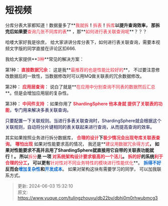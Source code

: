 # 短视频

分库分表大家都知道！数据量多了**<font style="color:#DF2A3F;">我就拆</font>**！**<font style="color:#DF2A3F;">拆表</font>**！**<font style="color:#DF2A3F;">拆库</font>**以提升查询效率， 那拆完后如果要**<font style="color:#DF2A3F;">查询几张不同库的表</font>**  ，那**<font style="color:#DF2A3F;">如何进行表关联查询呢</font>**？？？



哈喽大家好我是徐庶， 给大家讲讲分库分表下，如何进行表关联查询，需要本视频文字版的同学直接在评论区扣666.



我给大家提供**<font style="color:#DF2A3F;">3种</font>**常见的解决方案：



第1种：**<font style="color:#DF2A3F;">  直接数据冗余</font>**： 这是我**<font style="color:#DF2A3F;">最推荐的也是性能比较好的</font>**，  不过要注意修改数据后的一致性，当数据修改时可以用MQ做关联表的冗余数据修改。

第2种： **<font style="color:#DF2A3F;"> 应用层查询</font>**：  说白了就是**<font style="color:#DF2A3F;">在应用中分别查询不同表的数据然后汇总</font>**。但是会增加应用层的复杂性。  

第3种： **<font style="color:#DF2A3F;">中间件支持</font>**  ：如果你用了 **<font style="color:#DF2A3F;">ShardingSphere 他本身就 提供了关联表的功能</font>**<font style="color:rgb(5, 7, 59);background-color:rgb(253, 253, 254);">，专门用来解决多表关联查询。</font>

<font style="color:rgb(5, 7, 59);background-color:rgb(253, 253, 254);"> 只要配置一下关联规则。当进行多表关联查询时，ShardingSphere就会根据这个关联规则，自动将分片键相同的表关联起来进行查询，从而提高查询的效率。</font>

 



其实如果按照业务进行拆分数据库，  **<font style="color:#DF2A3F;">合理的设计</font>**下**<font style="color:#DF2A3F;">极少情况会出现夸库关联表查询</font>**。  **<font style="color:#DF2A3F;">哪怕出现</font>** 如果对性能要求高的情况， 我还是**<font style="color:#DF2A3F;">建议用数据冗余得方式</font>**，  如果对性能要求不高并且用了ShardingSphere就直接用它自带的关联表功能就行！。      所以**<font style="color:#DF2A3F;">拆分</font>**是 一项  **<font style="color:#DF2A3F;">对系统架构设计要求极高的一个活儿</font>**。  **<font style="color:#DF2A3F;">拆的好</font>**的系统**<font style="color:#DF2A3F;">利于合理的分工</font>**， 可以更有**<font style="color:#DF2A3F;">针对性对不同业务特性的模块进行性能优化</font>**。   **<font style="color:#0C68CA;">拆得不好</font>**反而会**<font style="color:#0C68CA;">增加复杂性</font>**和**<font style="color:#0C68CA;">开发成本</font>**。  如果对架构这块有需要学习的同学， 可以加我联系方式。



> 更新: 2024-06-03 15:32:10  
> 原文: <https://www.yuque.com/tulingzhouyu/db22bv/dbhi0m0rhwubmcg3>